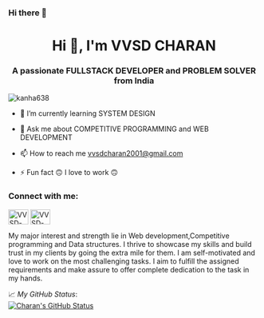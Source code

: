 ### Hi there 👋

<!--
**VVSD-Charan/VVSD-Charan** is a ✨ _special_ ✨ repository because its `README.md` (this file) appears on your GitHub profile.

Here are some ideas to get you started:

- 🔭 I’m currently working on ...
- 🌱 I’m currently learning ...
- 👯 I’m looking to collaborate on ...
- 🤔 I’m looking for help with ...
- 💬 Ask me about ...
- 📫 How to reach me: ...
- 😄 Pronouns: ...
- ⚡ Fun fact: ...
-->




<h1 align="center">Hi 👋, I'm  VVSD CHARAN</h1>
<h3 align="center">A passionate FULLSTACK DEVELOPER and PROBLEM SOLVER  from India</h3>

<p align="left"> <img src="https://komarev.com/ghpvc/?username=kanha638&label=Profile%20views&color=0e75b6&style=flat" alt="kanha638" /> </p>

- 🌱 I’m currently learning SYSTEM DESIGN

- 💬 Ask me about COMPETITIVE PROGRAMMING and WEB DEVELOPMENT

- 📫 How to reach me vvsdcharan2001@gmail.com

- ⚡ Fun fact 🙃 I love to work 🙃

<h3 align="left">Connect with me:</h3>
<p align="left">
<a href="https://www.linkedin.com/in/vvsd-charan-0938b81bb/" target="blank"><img align="center" src="https://media.licdn.com/dms/image/D4D03AQGW39Qd4pmKQQ/profile-displayphoto-shrink_400_400/0/1680095682178?e=1686787200&v=beta&t=3Q787tN9tEqeZMINn5Mlb-3jLEu76LK-DWonDYahuLk" alt="VVSD-Charan" height="30" width="40" /></a>
<a href="https://www.instagram.com/vvs.dc/" target="blank"><img align="center" src="https://raw.githubusercontent.com/rahuldkjain/github-profile-readme-generator/master/src/images/icons/Social/instagram.svg" alt="VVSD-Charan" height="30" width="40" /></a>
  

<!--
*kokkiralaabhinav/Kokkirala-Abhinav* is a ✨ special ✨ repository because its `README.md` (this file) appears on your GitHub profile.

Here are some ideas to get you started:

- 🔭 I’m currently working on ...
- 🌱 I’m currently learning ...
- 👯 I’m looking to collaborate on ...
- 🤔 I’m looking for help with ...
- 💬 Ask me about ...
- 📫 How to reach me: ...
- 😄 Pronouns: ...
- ⚡ Fun fact: ..
-->

My major interest and strength lie in Web development,Competitive programming and Data structures. I thrive to showcase my skills and build trust in my clients by going the extra mile for them. I am self-motivated and love to work on the most challenging tasks. I aim to fulfill the assigned requirements and make assure to offer complete dedication to the task in my hands.


📈 *My GitHub Status*:  
[![Charan's GitHub Status](https://github-readme-stats.vercel.app/api?username=VVSD-Charan&theme=gotham&show_icons=true&count_private=true)](https://github.com/VVSD-Charan)
